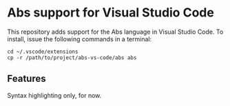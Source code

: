 # Abs support for Visual Studio Code

This repository adds support for the Abs language in Visual Studio Code.  To
install, issue the following commands in a terminal:

    cd ~/.vscode/extensions
    cp -r /path/to/project/abs-vs-code/abs abs

## Features

Syntax highlighting only, for now.
